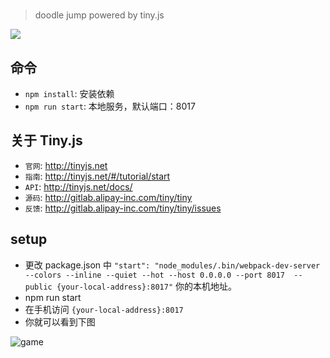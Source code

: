 # 

> doodle jump powered by tiny.js

![](http://tfs.alipayobjects.com/images/rmsweb/T1nqFhXdJcXXXXXXXX.png_120x120)

## 命令

- `npm install`: 安装依赖
- `npm run start`: 本地服务，默认端口：8017

## 关于 Tiny.js

- `官网`: http://tinyjs.net
- `指南`: http://tinyjs.net/#/tutorial/start
- `API`: http://tinyjs.net/docs/
- `源码`: http://gitlab.alipay-inc.com/tiny/tiny
- `反馈`: http://gitlab.alipay-inc.com/tiny/tiny/issues

## setup

- 更改 package.json 中 `"start": "node_modules/.bin/webpack-dev-server --colors --inline --quiet --hot --host 0.0.0.0 --port 8017  --public {your-local-address}:8017"` 你的本机地址。
- npm run start
- 在手机访问 `{your-local-address}:8017`
- 你就可以看到下图

![game](https://zos.alipayobjects.com/rmsportal/bnEoUEIjGintCJPKABEJ.PNG)